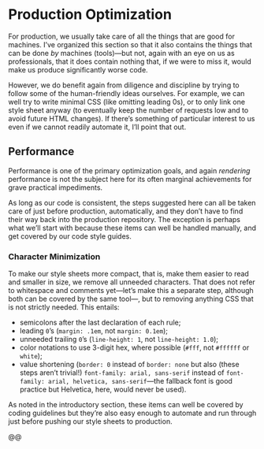 # Production Optimization

For production, we usually take care of all the things that are good for machines. I’ve organized this section so that it also contains the things that can be done _by_ machines (tools)—but not, again with an eye on us as professionals, that it does contain nothing that, if we were to miss it, would make us produce significantly worse code.

However, we do benefit again from diligence and discipline by trying to follow some of the human-friendly ideas ourselves. For example, we can well try to write minimal CSS (like omitting leading 0s), or to only link one style sheet anyway (to eventually keep the number of requests low and to avoid future HTML changes). If there’s something of particular interest to us even if we cannot readily automate it, I’ll point that out.

## Performance

Performance is one of the primary optimization goals, and again _rendering_ performance is not the subject here for its often marginal achievements for grave practical impediments.

As long as our code is consistent, the steps suggested here can all be taken care of just before production, automatically, and they don’t have to find their way back into the production repository. The exception is perhaps what we’ll start with because these items can well be handled manually, and get covered by our code style guides.

### Character Minimization

To make our style sheets more compact, that is, make them easier to read and smaller in size, we remove all unneeded characters. That does not refer to whitespace and comments yet—let’s make this a separate step, although both can be covered by the same tool—, but to removing anything CSS that is not strictly needed. This entails:

* semicolons after the last declaration of each rule;
* leading `0`’s (`margin: .1em`, not `margin: 0.1em`);
* unneeded trailing `0`’s (`line-height: 1`, not `line-height: 1.0`);
* color notations to use 3-digit hex, where possible (`#fff`, not `#ffffff` or `white`);
* value shortening (`border: 0` instead of `border: none` but also (these steps aren’t trivial!) `font-family: arial, sans-serif` instead of `font-family: arial, helvetica, sans-serif`—the fallback font is good practice but Helvetica, here, would never be used).

As noted in the introductory section, these items can well be covered by coding guidelines but they’re also easy enough to automate and run through just before pushing our style sheets to production.

@@